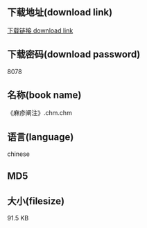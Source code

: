 ## 下载地址(download link)
[下载链接 download link](https://tutu365.netlify.app/?s=%E3%80%8A%E9%BA%BB%E7%96%B9%E9%98%90%E6%B3%A8%E3%80%8B.chm)

## 下载密码(download password)
8078

## 名称(book name)
《麻疹阐注》.chm.chm

## 语言(language)
chinese

## MD5


## 大小(filesize)
91.5 KB
